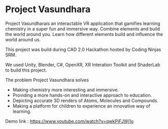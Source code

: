 # **Project Vasundhara**

Project Vasundharais an interactable VR application that gamifies learning chemistry in a super fun and immersive way. Combine elements and build the world around you. Learn how different elements build and influence the world around us.

This project was build during CAD 2.0 Hackathon hosted by Coding Ninjas SRM.

We used Unity, Blender, C#, OpenXR, XR Interation Toolkit and ShaderLab to build this project.

The problem Project Vasundhara solves
 - Making chemistry more interesting and immersive.
 - Providing a more hands-on and interactive approach to education.
 - Depicting accurate 3D renders of Atoms, Molecules and Compounds.
 - Making a platform for children to experience an innovative way of learning.

Demo link : https://www.youtube.com/watch?v=qwkPjFJWj1o




